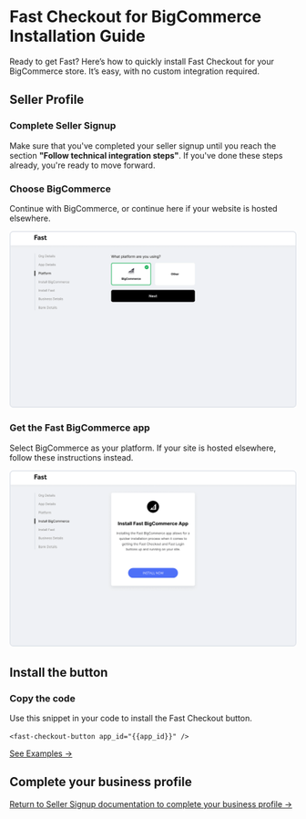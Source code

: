 # Fast Checkout for BigCommerce Installation Guide
Ready to get Fast? Here’s how to quickly install Fast Checkout for your BigCommerce store. It’s easy, with no custom integration required.

## Seller Profile

### Complete Seller Signup
Make sure that you've completed your seller signup until you reach the section **"Follow technical integration steps"**. If you've done these steps already, you're ready to move forward.

### Choose BigCommerce
Continue with BigCommerce, or continue here if your website is hosted elsewhere.

[![Choose BigCommerce](images/bigcommerce/choose-bigcommerce.png)](images/bigcommerce/choose-bigcommerce.png)

### Get the Fast BigCommerce app
Select BigCommerce as your platform. If your site is hosted elsewhere, follow these instructions instead.

[![Choose BigCommerce](images/bigcommerce/install-fast-bigcommerce-app.png)](images/bigcommerce/install-fast-bigcommerce-app.png)

## Install the button

### Copy the code
Use this snippet in your code to install the Fast Checkout button.

`<fast-checkout-button app_id="{{app_id}}" />`
  
[See Examples →](/developer-portal/bigcommerce-install-checkout-examples.md)

## Complete your business profile

[Return to Seller Signup documentation to complete your business profile →](/developer-portal/seller-signup/#return-to-fast-seller-account-dashboard)